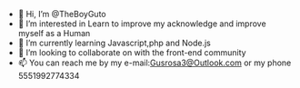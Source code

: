 - 👋 Hi, I’m @TheBoyGuto
- 👀 I’m interested in Learn to improve my acknowledge and improve myself as a Human
- 🌱 I’m currently learning Javascript,php and Node.js
- 💞️ I’m looking to collaborate on with the front-end community
- 📫 You can reach me by my e-mail:Gusrosa3@Outlook.com or my phone 5551992774334

<!---
TheboyGuto/TheboyGuto is a ✨ special ✨ repository because its `README.md` (this file) appears on your GitHub profile.
You can click the Preview link to take a look at your changes.
--->
